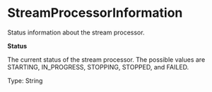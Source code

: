 # StreamProcessorInformation<a name="streaming-video-kinesis-output-reference-streamprocessorinformation"></a>

Status information about the stream processor\.

**Status**

The current status of the stream processor\. The possible values are STARTING, IN\_PROGRESS, STOPPING, STOPPED, and FAILED\.

Type: String